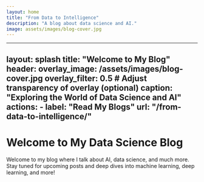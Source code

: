 ```yaml
---
layout: home
title: "From Data to Intelligence"
description: "A blog about data science and AI."
image: assets/images/blog-cover.jpg
---
```

---
layout: splash
title: "Welcome to My Blog"
header:
  overlay_image: /assets/images/blog-cover.jpg
  overlay_filter: 0.5 # Adjust transparency of overlay (optional)
  caption: "Exploring the World of Data Science and AI"
  actions:
    - label: "Read My Blogs"
      url: "/from-data-to-intelligence/"
---



# Welcome to My Data Science Blog

Welcome to my blog where I talk about AI, data science, and much more. Stay tuned for upcoming posts and deep dives into machine learning, deep learning, and more!
